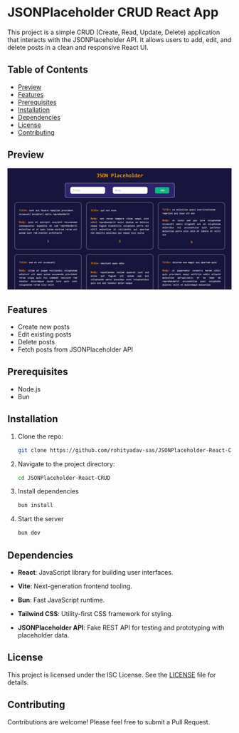 # JSONPlaceholder CRUD React App

This project is a simple CRUD (Create, Read, Update, Delete) application that interacts with the JSONPlaceholder API. It allows users to add, edit, and delete posts in a clean and responsive React UI.

## Table of Contents

- [Preview](#preview)
- [Features](#features)
- [Prerequisites](#prerequisites)
- [Installation](#installation)
- [Dependencies](#dependencies)
- [License](#license)
- [Contributing](#contributing)

## Preview

![preview.png](./public/preview.png?raw=true)

## Features

- Create new posts
- Edit existing posts
- Delete posts
- Fetch posts from JSONPlaceholder API

## Prerequisites
- Node.js
- Bun

## Installation

1. Clone the repo:

   ```sh
   git clone https://github.com/rohityadav-sas/JSONPlaceholder-React-CRUD.git
    ```

2. Navigate to the project directory:

    ```sh
    cd JSONPlaceholder-React-CRUD
    ```

2. Install dependencies
    ```sh
    bun install
    ```

3. Start the server
    ```sh
    bun dev
    ```

## Dependencies

- **React**: JavaScript library for building user interfaces.

- **Vite**: Next-generation frontend tooling.

- **Bun**: Fast JavaScript runtime.

- **Tailwind CSS**: Utility-first CSS framework for styling.

- **JSONPlaceholder API**: Fake REST API for testing and prototyping with placeholder data.

## License

This project is licensed under the ISC License. See the [LICENSE](./LICENSE) file for details.

## Contributing

Contributions are welcome! Please feel free to submit a Pull Request.
